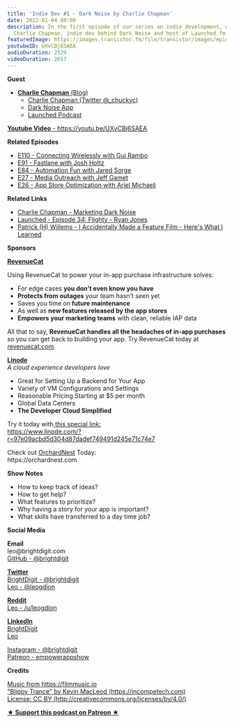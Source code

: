 ```yaml
---
title: 'Indie Dev #1 - Dark Noise by Charlie Chapman'
date: 2022-01-04 00:00
description: In the first episode of our series on indie development, we chat with
  Charlie Chapman, indie dev behind Dark Noise and host of Launched.fm.
featuredImage: https://images.transistor.fm/file/transistor/images/episode/761374/full_1640439943-artwork.jpg
youtubeID: UXvCBj6SAEA
audioDuration: 2529
videoDuration: 2657
---
```

<p><b>Guest</b></p><ul><li>
<a href="https://charliemchapman.com/about/"><strong>Charlie Chapman</strong> (Blog)</a><ul>
<li><a href="https://twitter.com/_chuckyc">Charlie Chapman (Twitter @_chuckyc)</a></li>
<li><a href="https://darknoise.app/">Dark Noise App</a></li>
<li><a href="https://launchedfm.com/">Launched Podcast</a></li>
</ul>
</li></ul><p><a href="https://youtu.be/UXvCBj6SAEA"><strong>Youtube Video</strong> - https://youtu.be/UXvCBj6SAEA</a></p><p><b>Related Episodes</b></p><ul>
<li><a href="https://share.transistor.fm/s/fa0e76fb">E110 - Connecting Wirelessly with Gui Rambo</a></li>
<li><a href="%20https://share.transistor.fm/s/8505d100">E91 - Fastlane with Josh Holtz</a></li>
<li><a href="https://share.transistor.fm/s/bab83e8a">E84 - Automation Fun with Jared Sorge</a></li>
<li><a href="%20https://share.transistor.fm/s/b0bd852d">E27 - Media Outreach with Jeff Gamet</a></li>
<li><a href="https://share.transistor.fm/s/15b7ff63%20">E26 - App Store Optimization with Ariel Michaeli</a></li>
</ul><p><b>Related Links</b></p><ul>
<li><a href="https://charliemchapman.com/posts/2019/9/27/marketing-dark-noise/">Charlie Chapman - Marketing Dark Noise</a></li>
<li><a href="https://launchedfm.com/episodes/34-Flighty-RyanJones">Launched - Episode 34: Flighty - Ryan Jones</a></li>
<li><a href="https://www.youtube.com/watch?v=pTx8KoT71C4">Patrick (H) Willems - I Accidentally Made a Feature Film - Here's What I Learned</a></li>
</ul><p><b>Sponsors</b></p><p><a href="https://revenuecat.com/"><strong>RevenueCat</strong></a><strong></strong></p><p>Using RevenueCat to power your in-app purchase infrastructure solves:</p><ul>
<li>For edge cases <strong>you don’t even know you have</strong>
</li>
<li>
<strong>Protects from outages</strong> your team hasn’t seen yet</li>
<li>Saves you time on<strong> future maintenance </strong>
</li>
<li>As well as <strong>new features released by the app stores</strong>
</li>
<li>
<strong>Empowers your marketing teams</strong> with clean, reliable IAP data</li>
</ul><p>All that to say, <strong>RevenueCat handles all the headaches of in-app purchases</strong> so you can get back to building your app. Try RevenueCat today at <a href="http://revenuecat.com/">revenuecat.com</a>.</p><p><a href="https://www.linode.com/?r=97e09acbd5d304d87dadef749491d245e71c74e7"><strong>Linode</strong></a><br><em>A cloud experience developers love</em></p><ul>
<li>Great for Setting Up a Backend for Your App</li>
<li>Variety of VM Configurations and Settings</li>
<li>Reasonable Pricing Starting at $5 per month</li>
<li>Global Data Centers</li>
<li><strong>The Developer Cloud Simplified</strong></li>
</ul><p>Try it today with<a href="https://transistor.fm/?via=empowerapps"> </a><a href="https://www.linode.com/?r=97e09acbd5d304d87dadef749491d245e71c74e7">this special link:<br>https://www.linode.com/?r=97e09acbd5d304d87dadef749491d245e71c74e7</a></p><p>Check out <a href="https://orchardnest.com/">OrchardNest</a> Today:<br>https://orchardnest.com</p><p><b>Show Notes</b></p><ul>
<li>How to keep track of ideas?</li>
<li>How to get help?</li>
<li>What features to prioritize?</li>
<li>Why having a story for your app is important?</li>
<li>What skills have transferred to a day time job?</li>
</ul><p><b>Social Media</b></p><p><strong>Email</strong><br>leo@brightdigit.com<br><a href="https://github.com/brightdigit">GitHub - @brightdigit</a></p><p><a href="https://twitter.com/brightdigit"><strong>Twitter </strong><br>BrightDigit - @brightdigit</a><br><a href="https://twitter.com/leogdion">Leo - @leogdion</a></p><p><a href="https://www.reddit.com/user/leogdion"><strong>Reddit</strong><br>Leo - /u/leogdion</a></p><p><a href="https://www.linkedin.com/company/bright-digit"><strong>LinkedIn</strong><br>BrightDigit</a><br><a href="https://www.linkedin.com/in/leogdion/">Leo</a></p><p><a href="https://www.instagram.com/brightdigit/">Instagram - @brightdigit</a><br><a href="https://www.patreon.com/empowerappsshow">Patreon - empowerappshow</a></p><p><b>Credits</b></p><p><a href="https://filmmusic.io/">Music from https://filmmusic.io</a><br><a href="https://incompetech.com/">"Blippy Trance" by Kevin MacLeod (https://incompetech.com)</a><br><a href="http://creativecommons.org/licenses/by/4.0/">License: CC BY (http://creativecommons.org/licenses/by/4.0/)</a></p><p><strong><a rel="payment" title="★ Support this podcast on Patreon ★" href="https://www.patreon.com/empowerappsshow">★ Support this podcast on Patreon ★</a></strong></p>
      